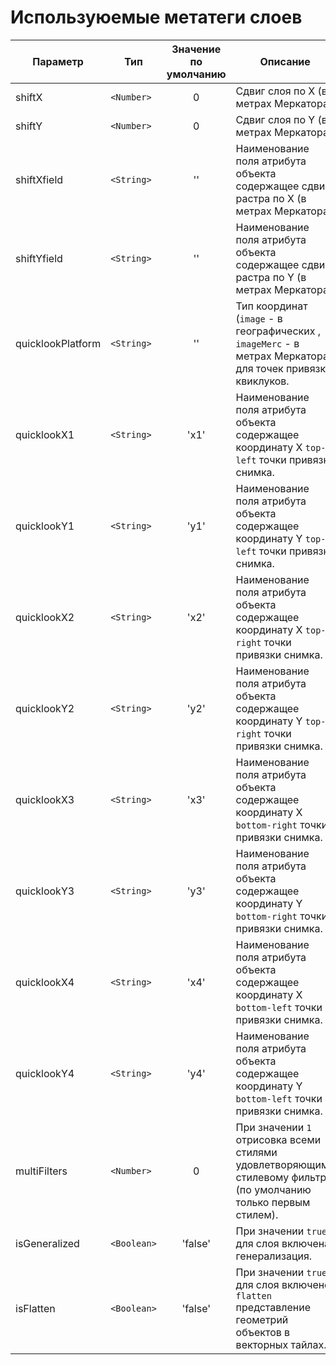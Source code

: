 # Используюемые метатеги слоев

Параметр|Тип|Значение по умолчанию|Описание
------|-----------|:--:|-------------
shiftX|`<Number>`|0|Сдвиг слоя по X (в метрах Меркатора)
shiftY|`<Number>`|0|Сдвиг слоя по Y (в метрах Меркатора)
shiftXfield|`<String>`|''|Наименование поля атрибута объекта содержащее сдвиг растра по X (в метрах Меркатора)
shiftYfield|`<String>`|''|Наименование поля атрибута объекта содержащее сдвиг растра по Y (в метрах Меркатора)
quicklookPlatform|`<String>`|''|Тип координат (`image` - в географических , `imageMerc` - в метрах Меркатора) для точек привязки квиклуков.
quicklookX1|`<String>`|'x1'|Наименование поля атрибута объекта содержащее координату X `top-left` точки привязки снимка.
quicklookY1|`<String>`|'y1'|Наименование поля атрибута объекта содержащее координату Y `top-left` точки привязки снимка.
quicklookX2|`<String>`|'x2'|Наименование поля атрибута объекта содержащее координату X `top-right` точки привязки снимка.
quicklookY2|`<String>`|'y2'|Наименование поля атрибута объекта содержащее координату Y `top-right` точки привязки снимка.
quicklookX3|`<String>`|'x3'|Наименование поля атрибута объекта содержащее координату X `bottom-right` точки привязки снимка.
quicklookY3|`<String>`|'y3'|Наименование поля атрибута объекта содержащее координату Y `bottom-right` точки привязки снимка.
quicklookX4|`<String>`|'x4'|Наименование поля атрибута объекта содержащее координату X `bottom-left` точки привязки снимка.
quicklookY4|`<String>`|'y4'|Наименование поля атрибута объекта содержащее координату Y `bottom-left` точки привязки снимка.
multiFilters|`<Number>`|0|При значении `1` отрисовка всеми стилями удовлетворяющими стилевому фильтру (по умолчанию только первым стилем).
isGeneralized|`<Boolean>`|'false'|При значении `true` для слоя включена генерализация.
isFlatten|`<Boolean>`|'false'|При значении `true` для слоя включено `flatten` представление геометрий объектов в векторных тайлах.
